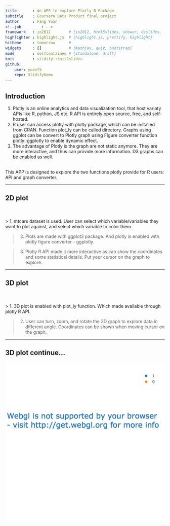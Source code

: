 ```yaml
---
title       : An APP to explore Plotly R Package
subtitle    : Coursera Data Product final project
author      : Fang Yuan
<!--job         : -->
framework   : io2012        # {io2012, html5slides, shower, dzslides, ...}
highlighter : highlight.js  # {highlight.js, prettify, highlight}
hitheme     : tomorrow      # 
widgets     : []            # {mathjax, quiz, bootstrap}
mode        : selfcontained # {standalone, draft}
knit        : slidify::knit2slides
github:
    user: yuanf5
    repo: SlidifyDemo
---
```

    
## Introduction
1. Plotly is an online analytics and data visualization tool, that host variaty APIs like R, python, JS etc. R API is entirely open source, free, and self-hosted. 
2. R user can access plotly with plotly package, which can be installed from CRAN. Function plot_ly can be called directory. Graphs using ggplot can be convert to Plotly graph using Figure converter function plotly::ggplotly to enable dynamic effect.
3. The advantage of Plotly is the graph are not static anymore. They are more interactive, and thus can provide more information. D3 graphs can be enabled as well.
<br>
This APP is designed to explore the two functions plotly provide for R users: API and graph converter. 

---
    
## 2D plot
<br>
<br>
> 1. mtcars dataset is used. User can select which variable/variables they want to plot against, and select which variable to color them. 

> 2. Plots are made with ggplot2 package. And plotly is enabled with plotly figure converter - ggplotly.

> 3. Plotly R API made it more interactive as can show the coordinates and some statistical details. Put your cursor on the graph to explore.

---
    
## 3D plot
<br>
<br>
> 1. 3D plot is enabled with plot_ly function. Which made available through plotly R API. 

> 2. User can turn, zoom, and rotate the 3D graph to explore data in different angle. Coordinates can be shown when moving cursor on the graph.

---
    
## 3D plot continue...
![plot of chunk message==FALSE](assets/fig/message==FALSE-1.png)




